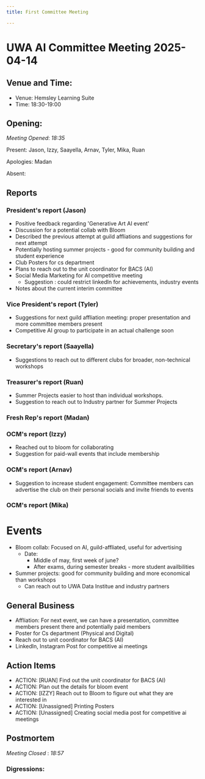 ```yaml
---
title: First Committee Meeting

---
```

# UWA AI Committee Meeting 2025-04-14

## Venue and Time:
- Venue:  Hemsley Learning Suite
- Time:  18:30-19:00

## Opening:

_Meeting Opened_: _18:35_

Present: Jason, Izzy, Saayella, Arnav, Tyler, Mika, Ruan 

Apologies: Madan

Absent: 

## Reports

### President's report  (Jason)
- Positive feedback regarding 'Generative Art AI event'
- Discussion for a potential collab with Bloom
- Described the previous attempt at guild affliations and suggestions for next attempt
- Potentially hosting summer projects - good for community building and student experience
- Club Posters for cs department 
- Plans to reach out to the unit coordinator for BACS (AI)
- Social Media Marketing for AI competitive meeting
    - Suggestion : could restrict linkedIn for achievements, industry events
- Notes about the current interim committee 

### Vice President's report (Tyler)

- Suggestions for next guild affliation meeting: proper presentation and more committee members present
- Competitive AI group to participate in an actual challenge soon

### Secretary's report (Saayella)
- Suggestions to reach out to different clubs for broader, non-technical workshops

### Treasurer's report (Ruan)

- Summer Projects easier to host than individual workshops.
- Suggestion to reach out to Industry partner for Summer Projects

### Fresh Rep's report (Madan)

### OCM's report (Izzy)
- Reached out to bloom for collaborating
- Suggestion for paid-wall events that include membership

### OCM's report (Arnav)

- Suggestion to increase student engagement: Committee members can advertise the club on their personal socials and invite friends to events

### OCM's report (Mika)


# Events
- Bloom collab: Focused on AI, guild-affliated, useful for advertising 
    - Date: 
        - Middle of may, first week of june? 
        - After exams, during semester breaks - more student availbilities 
- Summer projects: good for community building and more economical than workshops
    - Can reach out to UWA Data Institue and industry partners

## General Business

- Affliation: For next event, we can have a presentation, committee members present   there and potentially paid members
- Poster for Cs department (Physical and Digital)
- Reach out to unit coordinator for BACS (AI)
- LinkedIn, Instagram Post for competitive ai meetings


## Action Items

- ACTION: [RUAN] Find out the unit coordinator for BACS (AI) 
- ACTION: Plan out the details for bloom event
- ACTION: [IZZY] Reach out to Bloom to figure out what they are interested in
- ACTION: [Unassigned] Printing Posters 
- ACTION: [Unassigned] Creating social media post for competitive ai meetings 


## Postmortem
_Meeting Closed_ : _18:57_

### Digressions: 
